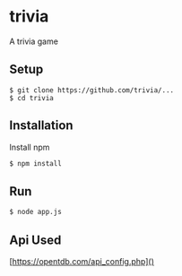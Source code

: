 # trivia
 A trivia game

## Setup

```
$ git clone https://github.com/trivia/...
$ cd trivia
```

## Installation

Install npm

```bash
$ npm install
```

## Run

```bash
$ node app.js
```

## Api Used
[https://opentdb.com/api_config.php]()
